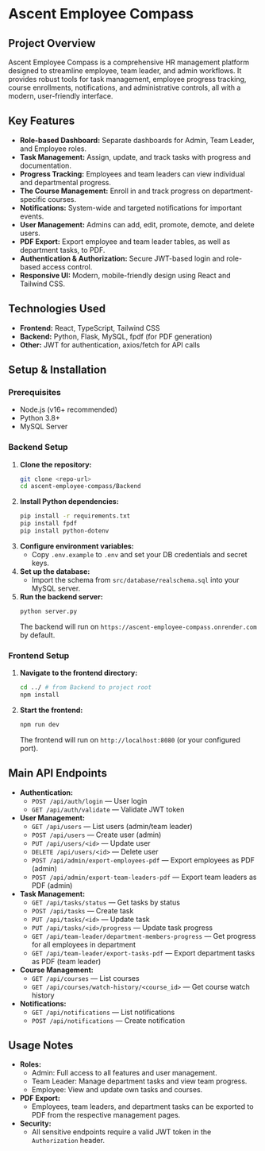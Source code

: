 # Ascent Employee Compass

## Project Overview
Ascent Employee Compass is a comprehensive HR management platform designed to streamline employee, team leader, and admin workflows. It provides robust tools for task management, employee progress tracking, course enrollments, notifications, and administrative controls, all with a modern, user-friendly interface.

## Key Features
- **Role-based Dashboard:** Separate dashboards for Admin, Team Leader, and Employee roles.
- **Task Management:** Assign, update, and track tasks with progress and documentation.
- **Progress Tracking:** Employees and team leaders can view individual and departmental progress.
- **The Course Management:** Enroll in and track progress on department-specific courses.
- **Notifications:** System-wide and targeted notifications for important events.
- **User Management:** Admins can add, edit, promote, demote, and delete users.
- **PDF Export:** Export employee and team leader tables, as well as department tasks, to PDF.
- **Authentication & Authorization:** Secure JWT-based login and role-based access control.
- **Responsive UI:** Modern, mobile-friendly design using React and Tailwind CSS.

## Technologies Used
- **Frontend:** React, TypeScript, Tailwind CSS
- **Backend:** Python, Flask, MySQL, fpdf (for PDF generation)
- **Other:** JWT for authentication, axios/fetch for API calls

## Setup & Installation

### Prerequisites
- Node.js (v16+ recommended)
- Python 3.8+
- MySQL Server

### Backend Setup
1. **Clone the repository:**
   ```bash
   git clone <repo-url>
   cd ascent-employee-compass/Backend
   ```
2. **Install Python dependencies:**
   ```bash
   pip install -r requirements.txt
   pip install fpdf
   pip install python-dotenv
   ```
3. **Configure environment variables:**
   - Copy `.env.example` to `.env` and set your DB credentials and secret keys.
4. **Set up the database:**
   - Import the schema from `src/database/realschema.sql` into your MySQL server.
5. **Run the backend server:**
   ```bash
   python server.py
   ```
   The backend will run on `https://ascent-employee-compass.onrender.com` by default.

### Frontend Setup
1. **Navigate to the frontend directory:**
   ```bash
   cd ../ # from Backend to project root
   npm install
   ```
2. **Start the frontend:**
   ```bash
   npm run dev
   ```
   The frontend will run on `http://localhost:8080` (or your configured port).

## Main API Endpoints
- **Authentication:**
  - `POST /api/auth/login` — User login
  - `GET /api/auth/validate` — Validate JWT token
- **User Management:**
  - `GET /api/users` — List users (admin/team leader)
  - `POST /api/users` — Create user (admin)
  - `PUT /api/users/<id>` — Update user
  - `DELETE /api/users/<id>` — Delete user
  - `POST /api/admin/export-employees-pdf` — Export employees as PDF (admin)
  - `POST /api/admin/export-team-leaders-pdf` — Export team leaders as PDF (admin)
- **Task Management:**
  - `GET /api/tasks/status` — Get tasks by status
  - `POST /api/tasks` — Create task
  - `PUT /api/tasks/<id>` — Update task
  - `PUT /api/tasks/<id>/progress` — Update task progress
  - `GET /api/team-leader/department-members-progress` — Get progress for all employees in department
  - `GET /api/team-leader/export-tasks-pdf` — Export department tasks as PDF (team leader)
- **Course Management:**
  - `GET /api/courses` — List courses
  - `GET /api/courses/watch-history/<course_id>` — Get course watch history
- **Notifications:**
  - `GET /api/notifications` — List notifications
  - `POST /api/notifications` — Create notification

## Usage Notes
- **Roles:**
  - Admin: Full access to all features and user management.
  - Team Leader: Manage department tasks and view team progress.
  - Employee: View and update own tasks and courses.
- **PDF Export:**
  - Employees, team leaders, and department tasks can be exported to PDF from the respective management pages.
- **Security:**
  - All sensitive endpoints require a valid JWT token in the `Authorization` header.

